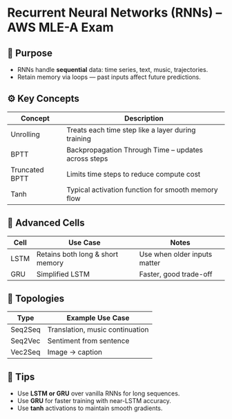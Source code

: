 # Recurrent Neural Networks (RNNs) – AWS MLE-A Exam

## 🔁 Purpose

- RNNs handle **sequential** data: time series, text, music, trajectories.
- Retain memory via loops — past inputs affect future predictions.

## ⚙️ Key Concepts

| Concept         | Description                                           |
|-----------------|-------------------------------------------------------|
| Unrolling       | Treats each time step like a layer during training    |
| BPTT            | Backpropagation Through Time – updates across steps   |
| Truncated BPTT  | Limits time steps to reduce compute cost              |
| Tanh            | Typical activation function for smooth memory flow    |

## 🧠 Advanced Cells

| Cell | Use Case                         | Notes                                |
|------|----------------------------------|--------------------------------------|
| LSTM | Retains both long & short memory | Use when older inputs matter          |
| GRU  | Simplified LSTM                  | Faster, good trade-off                |

## 🧪 Topologies

| Type       | Example Use Case                    |
|------------|-------------------------------------|
| Seq2Seq    | Translation, music continuation     |
| Seq2Vec    | Sentiment from sentence             |
| Vec2Seq    | Image → caption                     |

## 🧠 Tips

- Use **LSTM or GRU** over vanilla RNNs for long sequences.
- Use **GRU** for faster training with near-LSTM accuracy.
- Use **tanh** activations to maintain smooth gradients.
